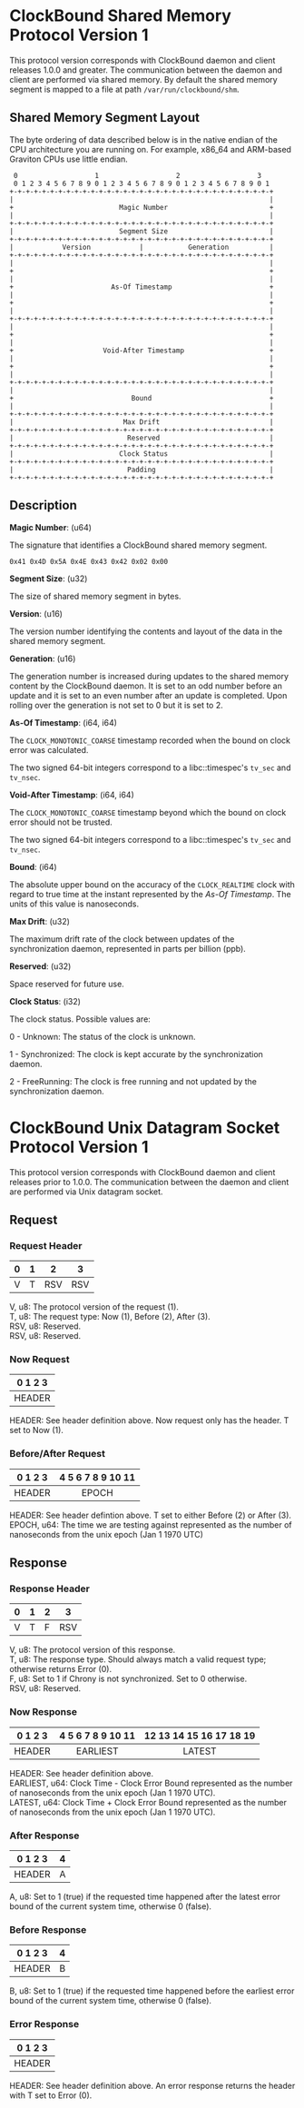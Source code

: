 # ClockBound Shared Memory Protocol Version 1

This protocol version corresponds with ClockBound daemon and client releases 1.0.0 and greater.
The communication between the daemon and client are performed via shared memory.
By default the shared memory segment is mapped to a file at path `/var/run/clockbound/shm`.

## Shared Memory Segment Layout

The byte ordering of data described below is in the native endian of the CPU architecture you are running on.
For example, x86_64 and ARM-based Graviton CPUs use little endian.

```text
 0                   1                   2                   3  
 0 1 2 3 4 5 6 7 8 9 0 1 2 3 4 5 6 7 8 9 0 1 2 3 4 5 6 7 8 9 0 1
+-+-+-+-+-+-+-+-+-+-+-+-+-+-+-+-+-+-+-+-+-+-+-+-+-+-+-+-+-+-+-+-+
|                                                               |
+                          Magic Number                         +
|                                                               |
+-+-+-+-+-+-+-+-+-+-+-+-+-+-+-+-+-+-+-+-+-+-+-+-+-+-+-+-+-+-+-+-+
|                          Segment Size                         |
+-+-+-+-+-+-+-+-+-+-+-+-+-+-+-+-+-+-+-+-+-+-+-+-+-+-+-+-+-+-+-+-+
|            Version            |           Generation          |
+-+-+-+-+-+-+-+-+-+-+-+-+-+-+-+-+-+-+-+-+-+-+-+-+-+-+-+-+-+-+-+-+
|                                                               |
+                                                               +
|                                                               |
+                        As-Of Timestamp                        +
|                                                               |
+                                                               +
|                                                               |
+-+-+-+-+-+-+-+-+-+-+-+-+-+-+-+-+-+-+-+-+-+-+-+-+-+-+-+-+-+-+-+-+
|                                                               |
+                                                               +
|                                                               |
+                      Void-After Timestamp                     +
|                                                               |
+                                                               +
|                                                               |
+-+-+-+-+-+-+-+-+-+-+-+-+-+-+-+-+-+-+-+-+-+-+-+-+-+-+-+-+-+-+-+-+
|                                                               |
+                             Bound                             +
|                                                               |
+-+-+-+-+-+-+-+-+-+-+-+-+-+-+-+-+-+-+-+-+-+-+-+-+-+-+-+-+-+-+-+-+
|                           Max Drift                           |
+-+-+-+-+-+-+-+-+-+-+-+-+-+-+-+-+-+-+-+-+-+-+-+-+-+-+-+-+-+-+-+-+
|                            Reserved                           |
+-+-+-+-+-+-+-+-+-+-+-+-+-+-+-+-+-+-+-+-+-+-+-+-+-+-+-+-+-+-+-+-+
|                          Clock Status                         |
+-+-+-+-+-+-+-+-+-+-+-+-+-+-+-+-+-+-+-+-+-+-+-+-+-+-+-+-+-+-+-+-+
|                            Padding                            |
+-+-+-+-+-+-+-+-+-+-+-+-+-+-+-+-+-+-+-+-+-+-+-+-+-+-+-+-+-+-+-+-+
```

## Description

**Magic Number**: (u64)

The signature that identifies a ClockBound shared memory segment.

`0x41 0x4D 0x5A 0x4E 0x43 0x42 0x02 0x00`

**Segment Size**: (u32)

The size of shared memory segment in bytes.

**Version**: (u16)

The version number identifying the contents and layout of the data in the shared memory segment.

**Generation**: (u16)

The generation number is increased during updates to the shared memory content by the ClockBound daemon.
It is set to an odd number before an update and it is set to an even number after an update is completed.
Upon rolling over the generation is not set to 0 but it is set to 2.

**As-Of Timestamp**: (i64, i64)

The `CLOCK_MONOTONIC_COARSE` timestamp recorded when the bound on clock error was calculated.

The two signed 64-bit integers correspond to a libc::timespec's `tv_sec` and `tv_nsec`.

**Void-After Timestamp**: (i64, i64)

The `CLOCK_MONOTONIC_COARSE` timestamp beyond which the bound on clock error should not be trusted.

The two signed 64-bit integers correspond to a libc::timespec's `tv_sec` and `tv_nsec`.

**Bound**: (i64)

The absolute upper bound on the accuracy of the `CLOCK_REALTIME` clock with regard to true time at the instant represented by the *As-Of Timestamp*. The units of this value is nanoseconds.

**Max Drift**: (u32)

The maximum drift rate of the clock between updates of the synchronization daemon, represented in parts per billion (ppb).

**Reserved**: (u32)

Space reserved for future use.

**Clock Status**: (i32)

The clock status. Possible values are:

0 - Unknown: The status of the clock is unknown.

1 - Synchronized: The clock is kept accurate by the synchronization daemon.

2 - FreeRunning: The clock is free running and not updated by the synchronization daemon.

# ClockBound Unix Datagram Socket Protocol Version 1

This protocol version corresponds with ClockBound daemon and client releases prior to 1.0.0. The communication
between the daemon and client are performed via Unix datagram socket.

## Request
### Request Header

| 0 | 1 | 2 | 3 |
|---|---|---|---|
| V | T |RSV|RSV|

V, u8: The protocol version of the request (1).  
T, u8: The request type: Now (1), Before (2), After (3).  
RSV, u8: Reserved.  
RSV, u8: Reserved.

### Now Request

|0 1 2 3 |
|:------:|
|HEADER  |

HEADER: See header definition above. Now request only has the header. T set to Now (1).

### Before/After Request
| 0  1  2  3 | 4 5 6 7 8 9 10 11 |
|:----------:|:-----------------:|
|HEADER      |EPOCH              |

HEADER: See header defintion above. T set to either Before (2) or After (3).  
EPOCH, u64: The time we are testing against represented as the number of nanoseconds from the unix epoch (Jan 1 1970 UTC)

## Response
### Response Header
| 0 | 1 | 2 | 3 |
|---|---|---|---|
| V | T | F |RSV|

V, u8: The protocol version of this response.  
T, u8: The response type. Should always match a valid request type; otherwise returns Error (0).  
F, u8: Set to 1 if Chrony is not synchronized. Set to 0 otherwise.  
RSV, u8: Reserved.

### Now Response
| 0  1  2  3 | 4  5  6  7  8  9  10 11| 12 13 14 15 16 17 18 19|
|:----------:|:----------------------:|:----------------------:|
|HEADER      |EARLIEST                |LATEST                  |

HEADER: See header definition above.  
EARLIEST, u64: Clock Time - Clock Error Bound represented as the number of nanoseconds from the unix epoch (Jan 1 1970 UTC).  
LATEST, u64: Clock Time + Clock Error Bound represented as the number of nanoseconds from the unix epoch (Jan 1 1970 UTC).

### After Response
| 0  1  2  3 | 4   |
|:----------:|:---:|
|HEADER      |A    |

A, u8: Set to 1 (true) if the requested time happened after the latest error bound of the current system time, otherwise 0 (false).

### Before Response
| 0  1  2  3 | 4   |
|:----------:|:---:|
|HEADER      |B    |

B, u8: Set to 1 (true) if the requested time happened before the earliest error bound of the current system time, otherwise 0 (false).

### Error Response
| 0  1  2  3 |
|:----------:|
|HEADER      |

HEADER: See header definition above. An error response returns the header with T set to Error (0).
